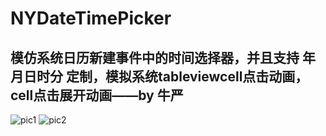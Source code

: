 # NYDateTimePicker

## 模仿系统日历新建事件中的时间选择器，并且支持 年月日时分 定制，模拟系统tableviewcell点击动画，cell点击展开动画——by 牛严

![pic1](https://raw.githubusercontent.com/lfny2580832/NYDateTimePicker/master/screenshots/gif2.gif)
![pic2](https://raw.githubusercontent.com/lfny2580832/NYDateTimePicker/master/screenshots/gif1.gif)
